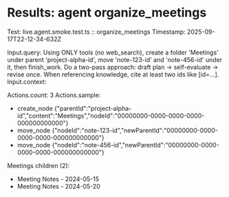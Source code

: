 # Results: agent organize_meetings

Test: live.agent.smoke.test.ts :: organize_meetings
Timestamp: 2025-09-17T22-12-34-632Z

Input.query: Using ONLY tools (no web_search), create a folder 'Meetings' under parent 'project-alpha-id', move 'note-123-id' and 'note-456-id' under it, then finish_work. Do a two-pass approach: draft plan -> self-evaluate -> revise once. When referencing knowledge, cite at least two ids like [id=...].
Input.context: 

Actions.count: 3
Actions.sample:
- create_node {"parentId":"project-alpha-id","content":"Meetings","nodeId":"00000000-0000-0000-0000-000000000000"}
- move_node {"nodeId":"note-123-id","newParentId":"00000000-0000-0000-0000-000000000000"}
- move_node {"nodeId":"note-456-id","newParentId":"00000000-0000-0000-0000-000000000000"}

Meetings children (2):
- Meeting Notes - 2024-05-15
- Meeting Notes - 2024-05-20
